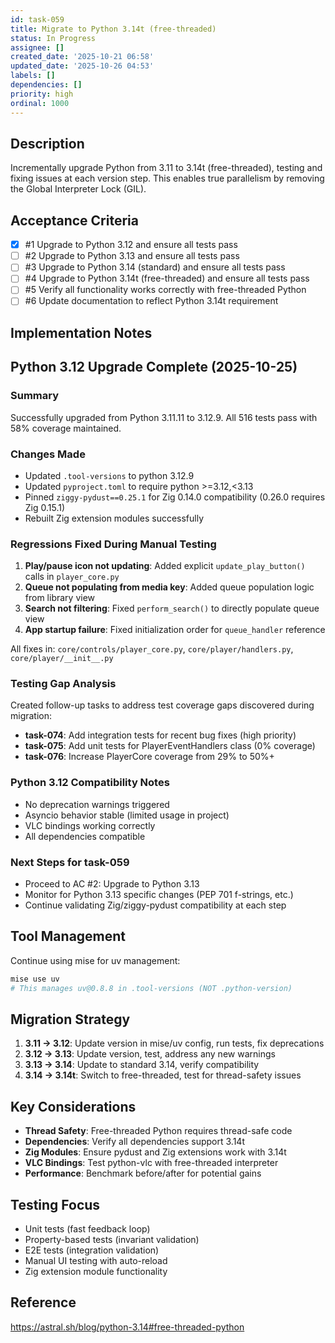 ```yaml
---
id: task-059
title: Migrate to Python 3.14t (free-threaded)
status: In Progress
assignee: []
created_date: '2025-10-21 06:58'
updated_date: '2025-10-26 04:53'
labels: []
dependencies: []
priority: high
ordinal: 1000
---
```


## Description

Incrementally upgrade Python from 3.11 to 3.14t (free-threaded), testing and fixing issues at each version step. This enables true parallelism by removing the Global Interpreter Lock (GIL).

## Acceptance Criteria
<!-- AC:BEGIN -->
- [x] #1 Upgrade to Python 3.12 and ensure all tests pass
- [ ] #2 Upgrade to Python 3.13 and ensure all tests pass
- [ ] #3 Upgrade to Python 3.14 (standard) and ensure all tests pass
- [ ] #4 Upgrade to Python 3.14t (free-threaded) and ensure all tests pass
- [ ] #5 Verify all functionality works correctly with free-threaded Python
- [ ] #6 Update documentation to reflect Python 3.14t requirement
<!-- AC:END -->


## Implementation Notes

## Python 3.12 Upgrade Complete (2025-10-25)

### Summary
Successfully upgraded from Python 3.11.11 to 3.12.9. All 516 tests pass with 58% coverage maintained.

### Changes Made
- Updated `.tool-versions` to python 3.12.9
- Updated `pyproject.toml` to require python >=3.12,<3.13
- Pinned `ziggy-pydust==0.25.1` for Zig 0.14.0 compatibility (0.26.0 requires Zig 0.15.1)
- Rebuilt Zig extension modules successfully

### Regressions Fixed During Manual Testing
1. **Play/pause icon not updating**: Added explicit `update_play_button()` calls in `player_core.py`
2. **Queue not populating from media key**: Added queue population logic from library view
3. **Search not filtering**: Fixed `perform_search()` to directly populate queue view
4. **App startup failure**: Fixed initialization order for `queue_handler` reference

All fixes in: `core/controls/player_core.py`, `core/player/handlers.py`, `core/player/__init__.py`

### Testing Gap Analysis
Created follow-up tasks to address test coverage gaps discovered during migration:
- **task-074**: Add integration tests for recent bug fixes (high priority)
- **task-075**: Add unit tests for PlayerEventHandlers class (0% coverage)
- **task-076**: Increase PlayerCore coverage from 29% to 50%+

### Python 3.12 Compatibility Notes
- No deprecation warnings triggered
- Asyncio behavior stable (limited usage in project)
- VLC bindings working correctly
- All dependencies compatible

### Next Steps for task-059
- Proceed to AC #2: Upgrade to Python 3.13
- Monitor for Python 3.13 specific changes (PEP 701 f-strings, etc.)
- Continue validating Zig/ziggy-pydust compatibility at each step


## Tool Management

Continue using mise for uv management:
```bash
mise use uv
# This manages uv@0.8.8 in .tool-versions (NOT .python-version)
```

## Migration Strategy

1. **3.11 → 3.12**: Update version in mise/uv config, run tests, fix deprecations
2. **3.12 → 3.13**: Update version, test, address any new warnings
3. **3.13 → 3.14**: Update to standard 3.14, verify compatibility
4. **3.14 → 3.14t**: Switch to free-threaded, test for thread-safety issues

## Key Considerations

- **Thread Safety**: Free-threaded Python requires thread-safe code
- **Dependencies**: Verify all dependencies support 3.14t
- **Zig Modules**: Ensure pydust and Zig extensions work with 3.14t
- **VLC Bindings**: Test python-vlc with free-threaded interpreter
- **Performance**: Benchmark before/after for potential gains

## Testing Focus

- Unit tests (fast feedback loop)
- Property-based tests (invariant validation)
- E2E tests (integration validation)
- Manual UI testing with auto-reload
- Zig extension module functionality

## Reference

<https://astral.sh/blog/python-3.14#free-threaded-python>

